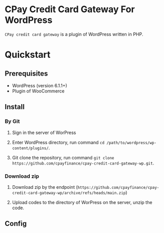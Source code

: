 # CPay Credit Card Gateway For WordPress

`CPay credit card gateway` is a plugin of WordPress written in PHP.

# Quickstart

## Prerequisites
- WordPress (version 6.1.1+)
- Plugin of WooCommerce

## Install
### By Git
1. Sign in the server of WorPress

2. Enter WordPress directory, run command `cd /path/to/wordpress/wp-content/plugins/`.

3. Git clone the repository, run command `git clone https://github.com/cpayfinance/cpay-credit-card-gateway-wp.git`.


### Download zip
1. Download zip by the endpoint (`https://github.com/cpayfinance/cpay-credit-card-gateway-wp/archive/refs/heads/main.zip`)

2. Upload codes to the directory of WorPress on the server, unzip the code.

## Config
